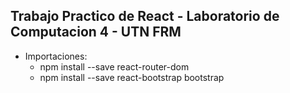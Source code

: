 ## Trabajo Practico de React - Laboratorio de Computacion 4 - UTN FRM
* Importaciones:
    - npm install --save react-router-dom
    - npm install --save react-bootstrap bootstrap
